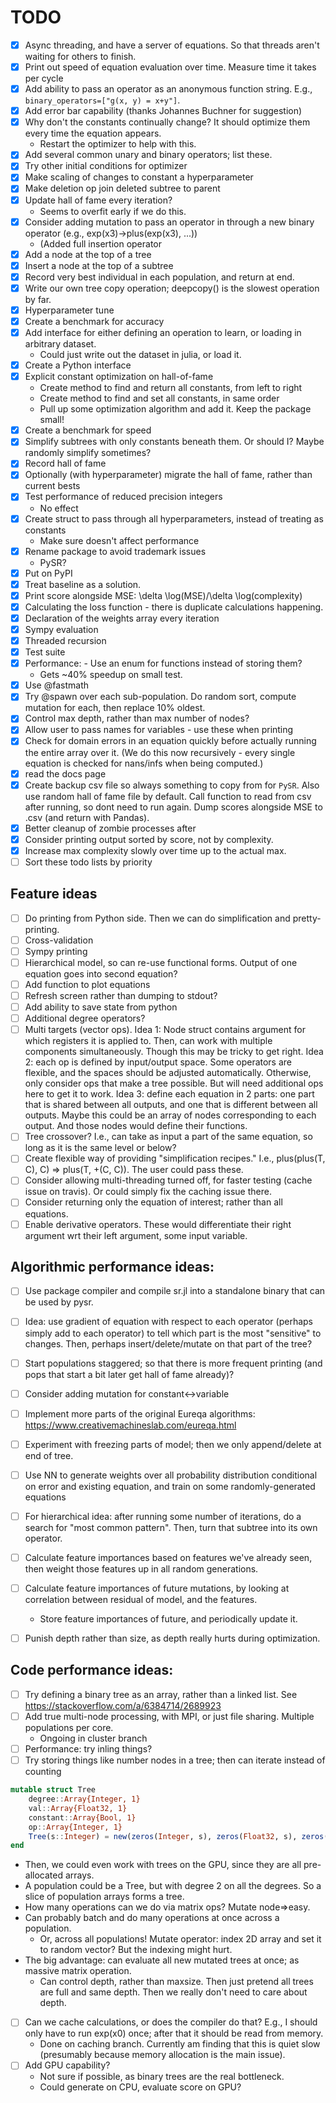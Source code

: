 # TODO

- [x] Async threading, and have a server of equations. So that threads aren't waiting for others to finish.
- [x] Print out speed of equation evaluation over time. Measure time it takes per cycle
- [x] Add ability to pass an operator as an anonymous function string. E.g., `binary_operators=["g(x, y) = x+y"]`.
- [x] Add error bar capability (thanks Johannes Buchner for suggestion)
- [x] Why don't the constants continually change? It should optimize them every time the equation appears.
    - Restart the optimizer to help with this.
- [x] Add several common unary and binary operators; list these.
- [x] Try other initial conditions for optimizer
- [x] Make scaling of changes to constant a hyperparameter
- [x] Make deletion op join deleted subtree to parent
- [x] Update hall of fame every iteration?
    - Seems to overfit early if we do this.
- [x] Consider adding mutation to pass an operator in through a new binary operator (e.g., exp(x3)->plus(exp(x3), ...))
    - (Added full insertion operator
- [x] Add a node at the top of a tree
- [x] Insert a node at the top of a subtree
- [x] Record very best individual in each population, and return at end.
- [x] Write our own tree copy operation; deepcopy() is the slowest operation by far.
- [x] Hyperparameter tune
- [x] Create a benchmark for accuracy
- [x] Add interface for either defining an operation to learn, or loading in arbitrary dataset.
    - Could just write out the dataset in julia, or load it.
- [x] Create a Python interface
- [x] Explicit constant optimization on hall-of-fame
    - Create method to find and return all constants, from left to right
    - Create method to find and set all constants, in same order
    - Pull up some optimization algorithm and add it. Keep the package small!
- [x] Create a benchmark for speed
- [x] Simplify subtrees with only constants beneath them. Or should I? Maybe randomly simplify sometimes?
- [x] Record hall of fame
- [x] Optionally (with hyperparameter) migrate the hall of fame, rather than current bests
- [x] Test performance of reduced precision integers
    - No effect
- [x] Create struct to pass through all hyperparameters, instead of treating as constants
    - Make sure doesn't affect performance
- [x] Rename package to avoid trademark issues
    - PySR?
- [x] Put on PyPI
- [x] Treat baseline as a solution.
- [x] Print score alongside MSE: \delta \log(MSE)/\delta \log(complexity)
- [x] Calculating the loss function - there is duplicate calculations happening.
- [x] Declaration of the weights array every iteration
- [x] Sympy evaluation
- [x] Threaded recursion
- [x] Test suite
- [x] Performance: - Use an enum for functions instead of storing them?
    - Gets ~40% speedup on small test.
- [x] Use @fastmath
- [x] Try @spawn over each sub-population. Do random sort, compute mutation for each, then replace 10% oldest.
- [x] Control max depth, rather than max number of nodes?
- [x] Allow user to pass names for variables - use these when printing
- [x] Check for domain errors in an equation quickly before actually running the entire array over it. (We do this now recursively - every single equation is checked for nans/infs when being computed.)
- [x] read the docs page
- [x] Create backup csv file so always something to copy from for `PySR`. Also use random hall of fame file by default. Call function to read from csv after running, so dont need to run again. Dump scores alongside MSE to .csv (and return with Pandas).
- [x] Better cleanup of zombie processes after <ctl-c>
- [x] Consider printing output sorted by score, not by complexity.
- [x] Increase max complexity slowly over time up to the actual max.
- [ ] Sort these todo lists by priority

## Feature ideas

- [ ] Do printing from Python side. Then we can do simplification and pretty-printing.
- [ ] Cross-validation
- [ ] Sympy printing
- [ ] Hierarchical model, so can re-use functional forms. Output of one equation goes into second equation?
- [ ] Add function to plot equations
- [ ] Refresh screen rather than dumping to stdout?
- [ ] Add ability to save state from python
- [ ] Additional degree operators?
- [ ] Multi targets (vector ops). Idea 1: Node struct contains argument for which registers it is applied to. Then, can work with multiple components simultaneously. Though this may be tricky to get right. Idea 2: each op is defined by input/output space. Some operators are flexible, and the spaces should be adjusted automatically. Otherwise, only consider ops that make a tree possible. But will need additional ops here to get it to work. Idea 3: define each equation in 2 parts: one part that is shared between all outputs, and one that is different between all outputs. Maybe this could be an array of nodes corresponding to each output. And those nodes would define their functions.
- [ ] Tree crossover? I.e., can take as input a part of the same equation, so long as it is the same level or below?
- [ ] Create flexible way of providing "simplification recipes." I.e., plus(plus(T, C), C) => plus(T, +(C, C)). The user could pass these.
- [ ] Consider allowing multi-threading turned off, for faster testing (cache issue on travis). Or could simply fix the caching issue there.
- [ ] Consider returning only the equation of interest; rather than all equations.
- [ ] Enable derivative operators. These would differentiate their right argument wrt their left argument, some input variable.

## Algorithmic performance ideas:

- [ ] Use package compiler and compile sr.jl into a standalone binary that can be used by pysr.
- [ ] Idea: use gradient of equation with respect to each operator (perhaps simply add to each operator) to tell which part is the most "sensitive" to changes. Then, perhaps insert/delete/mutate on that part of the tree?
- [ ] Start populations staggered; so that there is more frequent printing (and pops that start a bit later get hall of fame already)?
- [ ] Consider adding mutation for constant<->variable
- [ ] Implement more parts of the original Eureqa algorithms: https://www.creativemachineslab.com/eureqa.html
- [ ] Experiment with freezing parts of model; then we only append/delete at end of tree.
- [ ] Use NN to generate weights over all probability distribution conditional on error and existing equation, and train on some randomly-generated equations
- [ ] For hierarchical idea: after running some number of iterations, do a search for "most common pattern". Then, turn that subtree into its own operator.
- [ ] Calculate feature importances based on features we've already seen, then weight those features up in all random generations.
- [ ] Calculate feature importances of future mutations, by looking at correlation between residual of model, and the features.
    - Store feature importances of future, and periodically update it.
- [ ] Punish depth rather than size, as depth really hurts during optimization.


## Code performance ideas:

- [ ] Try defining a binary tree as an array, rather than a linked list. See https://stackoverflow.com/a/6384714/2689923
- [ ] Add true multi-node processing, with MPI, or just file sharing. Multiple populations per core.
    - Ongoing in cluster branch
- [ ] Performance: try inling things?
- [ ] Try storing things like number nodes in a tree; then can iterate instead of counting

```julia
mutable struct Tree
    degree::Array{Integer, 1}
    val::Array{Float32, 1}
    constant::Array{Bool, 1}
    op::Array{Integer, 1}
    Tree(s::Integer) = new(zeros(Integer, s), zeros(Float32, s), zeros(Bool, s), zeros(Integer, s))
end
```

- Then, we could even work with trees on the GPU, since they are all pre-allocated arrays.
- A population could be a Tree, but with degree 2 on all the degrees. So a slice of population arrays forms a tree.
- How many operations can we do via matrix ops? Mutate node=>easy.
- Can probably batch and do many operations at once across a population.
    - Or, across all populations! Mutate operator: index 2D array and set it to random vector? But the indexing might hurt.
- The big advantage: can evaluate all new mutated trees at once; as massive matrix operation.
    - Can control depth, rather than maxsize. Then just pretend all trees are full and same depth. Then we really don't need to care about depth.

- [ ] Can we cache calculations, or does the compiler do that? E.g., I should only have to run exp(x0) once; after that it should be read from memory.
    - Done on caching branch. Currently am finding that this is quiet slow (presumably because memory allocation is the main issue).
- [ ] Add GPU capability?
     - Not sure if possible, as binary trees are the real bottleneck.
     - Could generate on CPU, evaluate score on GPU?

